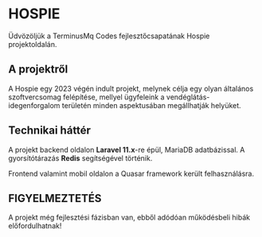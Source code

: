 # HOSPIE

Üdvözöljük a TerminusMq Codes fejlesztőcsapatának Hospie projektoldalán.
           
## A projektről
A Hospie egy 2023 végén indult projekt, melynek célja egy olyan általános szoftvercsomag felépítése, mellyel ügyfeleink 
a vendéglátás-idegenforgalom területén minden aspektusában megállhatják helyüket.

## Technikai háttér
A projekt backend oldalon **Laravel 11.x**-re épül, MariaDB adatbázissal. A gyorsítótárazás **Redis** segítségével történik.

Frontend valamint mobil oldalon a Quasar framework került felhasználásra.

## FIGYELMEZTETÉS
A projekt még fejlesztési fázisban van, ebből adódóan működésbeli hibák előfordulhatnak!
